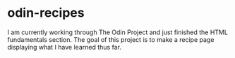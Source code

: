 # odin-recipes

I am currently working through The Odin Project and just finished the HTML fundamentals section. The goal of this project is to make a recipe page displaying what I have learned thus far.